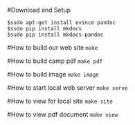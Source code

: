 #Download and Setup
```shell
$sudo apt-get install evince pandoc
$sudo pip install mkdocs
$sudo pip install mkdocs-pandoc
```

#How to build our web site 
`make`

#How to build camp pdf
`make pdf`

#How to build image
`make image`

#How to start local web server
`make serve`

#How to view for local site
`make site`

#How to view pdf document
`make view`
